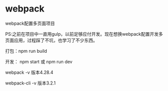 # webpack
webpack配置多页面项目

PS:之前在项目中一直用gulp，以前足够应付开发。现在想换webpack配置开发多页面应用，过程踩了不坑，也学习了不少东西。

打包：npm run build

开发： npm start  或  npm run dev

webpack -v 版本4.28.4



webpack-cli -v 版本3.2.1